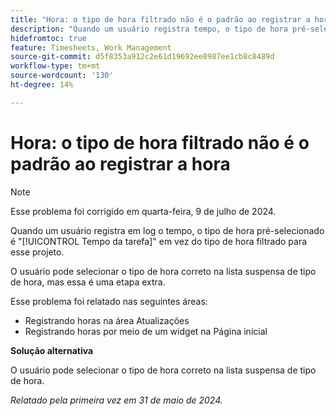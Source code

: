 ```yaml
---
title: "Hora: o tipo de hora filtrado não é o padrão ao registrar a hora"
description: "Quando um usuário registra tempo, o tipo de hora pré-selecionado é Hora da tarefa em vez do tipo de hora filtrado para esse projeto."
hidefromtoc: true
feature: Timesheets, Work Management
source-git-commit: d5f8353a912c2e61d19692ee8987ee1cb8c8489d
workflow-type: tm+mt
source-wordcount: '130'
ht-degree: 14%

---
```



# Hora: o tipo de hora filtrado não é o padrão ao registrar a hora

>[!NOTE]
>
>Esse problema foi corrigido em quarta-feira, 9 de julho de 2024.

Quando um usuário registra em log o tempo, o tipo de hora pré-selecionado é &quot;[!UICONTROL Tempo da tarefa]&quot; em vez do tipo de hora filtrado para esse projeto.

O usuário pode selecionar o tipo de hora correto na lista suspensa de tipo de hora, mas essa é uma etapa extra.

Esse problema foi relatado nas seguintes áreas:

* Registrando horas na área Atualizações
* Registrando horas por meio de um widget na Página inicial

**Solução alternativa**

O usuário pode selecionar o tipo de hora correto na lista suspensa de tipo de hora.

_Relatado pela primeira vez em 31 de maio de 2024._
